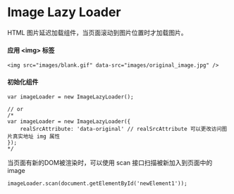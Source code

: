 Image Lazy Loader
=================

HTML 图片延迟加载组件，当页面滚动到图片位置时才加载图片。

#### 应用 &lt;img&gt; 标签
```
<img src="images/blank.gif" data-src="images/original_image.jpg" />
```

#### 初始化组件
```
var imageLoader = new ImageLazyLoader();

// or
/*
var imageLoader = new ImageLazyLoader({
    realSrcAttribute: 'data-original' // realSrcAttribute 可以更改访问图片真实地址 img 属性
});
*/
```

当页面有新的DOM被渲染时，可以使用 scan 接口扫描被新加入到页面中的 image
```
imageLoader.scan(document.getElementById('newElement1'));
```

